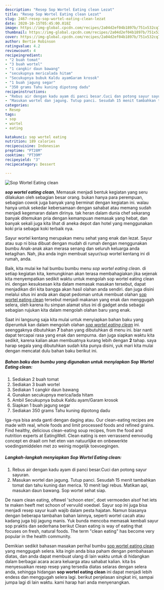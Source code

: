 ```yaml
---
description: "Resep Sop Wortel Eating clean Lezat"
title: "Resep Sop Wortel Eating clean Lezat"
slug: 2467-resep-sop-wortel-eating-clean-lezat
date: 2020-10-15T05:45:00.018Z
image: https://img-global.cpcdn.com/recipes/2a04d2ef04b1897b/751x532cq70/sop-wortel-eating-clean-foto-resep-utama.jpg
thumbnail: https://img-global.cpcdn.com/recipes/2a04d2ef04b1897b/751x532cq70/sop-wortel-eating-clean-foto-resep-utama.jpg
cover: https://img-global.cpcdn.com/recipes/2a04d2ef04b1897b/751x532cq70/sop-wortel-eating-clean-foto-resep-utama.jpg
author: Bertie Robinson
ratingvalue: 4.2
reviewcount: 4
recipeingredient:
- "2 buah tomat"
- "3 buah wortel"
- "1 cangkir daun bawang"
- "secukupnya mericalada hitam"
- "Secukupnya bubuk Kaldu ayamGaram krosok"
- "1 buah jagung segar"
- "350 grams Tahu kuning dipotong dadu"
recipeinstructions:
- "Rebus air dengan kadu ayam di panci besar.Cuci dan potong sayur sayuran."
- "Masukan wortel dan jagung. Tutup panci. Sesudah 15 menit tambahkan tomat dan tahu kuning dan merica. 10 menit lagi rebus. Matikan api, masukan daun bawang. Sop wortel sehat siap."
categories:
- Resep
tags:
- sop
- wortel
- eating

katakunci: sop wortel eating 
nutrition: 189 calories
recipecuisine: Indonesian
preptime: "PT28M"
cooktime: "PT39M"
recipeyield: "3"
recipecategory: Dessert

---
```



![Sop Wortel Eating clean](https://img-global.cpcdn.com/recipes/2a04d2ef04b1897b/751x532cq70/sop-wortel-eating-clean-foto-resep-utama.jpg)

<b><i>sop wortel eating clean</i></b>, Memasak menjadi bentuk kegiatan yang seru dilakukan oleh sebagian besar orang. bukan hanya para perempuan, sebagian cowok juga banyak yang berminat dengan kegiatan ini. walau hanya untuk sekedar kebersamaan dengan sahabat atau memang sudah menjadi kegemaran dalam dirinya. tak heran dalam dunia chef sekarang banyak ditemukan pria dengan kemampuan memasak yang hebat, dan banyak sekali juga kita lihat di aneka depot dan hotel yang menggunakan koki pria sebagai koki terbaik nya.

Sayur wortel kentang merupakan menu sehat yang enak dan lezat. Sayur atau sup ni bisa dibuat dengan mudah di rumah dengan menggunakan bumbu Anak-anak akan merasa senang dan seluruh keluarga anda ketagihan. Nah, jika anda ingin membuat sayur/sup wortel kentang ini di rumah, anda.

Baik, kita mulai ke hal bumbu bumbu menu <i>sop wortel eating clean</i>. di setiap kegiatan kita, kemungkinan akan terasa membahagiakan jika sejenak kita menyempatkan sedikit waktu untuk mengolah sop wortel eating clean ini. dengan kesuksesan kita dalam memasak masakan tersebut, dapat menjadikan diri kita bangga akan hasil olahan anda sendiri. dan juga disini melalui situs ini anda akan dapat pedoman untuk membuat olahan <u>sop wortel eating clean</u> tersebut menjadi makanan yang enak dan menggugah selera, oleh karena itu simpan alamat situs ini di gadget anda sebagai sebagian rujukan kita dalam mengolah olahan baru yang enak.


Saat ini langsung saja kita mulai untuk menyiapkan bahan baku yang diperuntuk kan dalam mengolah olahan <u><i>sop wortel eating clean</i></u> ini. seenggaknya dibutuhkan <b>7</b> bahan yang dibutuhkan di menu ini. biar nanti dapat tercapai rasa yang enak dan sempurna. dan juga siapkan waktu kita sedikit, karena kalian akan membuatnya kurang lebih dengan <b>2</b> tahap. saya harap segala yang dibutuhkan sudah kita punya disini, yuk mari kita mulai dengan mencatat dulu bahan baku berikut ini.

<!--inarticleads1-->

##### Bahan baku dan bumbu yang digunakan untuk menyiapkan Sop Wortel Eating clean:

1. Sediakan 2 buah tomat
1. Sediakan 3 buah wortel
1. Sediakan 1 cangkir daun bawang
1. Gunakan secukupnya merica/lada hitam
1. Ambil Secukupnya bubuk Kaldu ayam/Garam krosok
1. Siapkan 1 buah jagung segar
1. Sediakan 350 grams Tahu kuning dipotong dadu


Iga-nya bisa anda ganti dengan daging atau. Our clean-eating recipes are made with real, whole foods and limit processed foods and refined grains. Find healthy, delicious clean-eating soup recipes, from the food and nutrition experts at EatingWell. Clean eating is een verrassend eenvoudig concept en draait om het eten van natuurlijke en onbewerkte voedingsmiddelen met zo weinig mogelijk toevoegingen. 

<!--inarticleads2-->

##### Langkah-langkah menyiapkan Sop Wortel Eating clean:

1. Rebus air dengan kadu ayam di panci besar.Cuci dan potong sayur sayuran.
1. Masukan wortel dan jagung. Tutup panci. Sesudah 15 menit tambahkan tomat dan tahu kuning dan merica. 10 menit lagi rebus. Matikan api, masukan daun bawang. Sop wortel sehat siap.


De naam clean eating, oftewel &#39;schoon eten&#39;, doet vermoeden alsof het iets te maken heeft met schoon of vervuild voedsel. Sayur sop ini juga bisa menjadi resep sayur kuah wajib dalam pesta hajatan. Namun biasanya dengan beberapa tambahan bahan lainnya, seperti wortel cacah atau kadang juga biji jagung manis. Yuk bunda mencoba memasak kembali sayur sop praktis dan sederhana berikut  Clean eating is way of eating that focuses on fresh, natural foods. The term &#34;clean eating&#34; has become very popular in the health community. 

Demikian sedikit bahasan masakan perihal bumbu <u>sop wortel eating clean</u> yang menggugah selera. kita ingin anda bisa paham dengan pembahasan diatas, dan anda dapat membuat ulang di lain waktu untuk di hidangkan dalam berbagai acara acara keluarga atau sahabat kalian. kita bs menyesuaikan resep resep yang tersedia diatas selaras dengan selera anda, sehingga hidangan <b>sop wortel eating clean</b> ini dapat menjadi lebih endess dan menggugah selera lagi. berikut penjelasan singkat ini, sampai jumpa lagi di lain waktu. kami harap hari anda menyenangkan.
